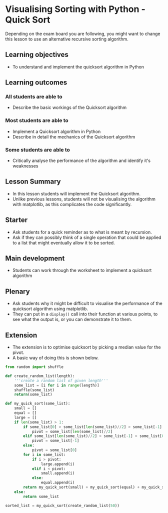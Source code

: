 # Visualising Sorting with Python - Quick Sort

Depending on the exam board you are following, you might want to change this lesson to use an alternative recursive sorting algorithm.

## Learning objectives

- To understand and implement the quicksort algorithm in Python

## Learning outcomes

### All students are able to

- Describe the basic workings of the Quicksort algorithm

### Most students are able to

- Implement a Quicksort algorithm in Python
- Describe in detail the mechanics of the Quicksort algorithm

### Some students are able to

- Critically analyse the performance of the algorithm and identify it's weaknesses 

## Lesson Summary

- In this lesson students will implement the Quicksort algorithm.
- Unlike previous lessons, students will not be visualising the algorithm with matplotlib, as this complicates the code significantly.

## Starter

- Ask students for a quick reminder as to what is meant by recursion.
- Ask if they can possibly think of a single operation that could be applied to a list that might eventually allow it to be sorted.

## Main development

- Students can work through the worksheet to implement a quicksort algorithm

## Plenary

- Ask students why it might be difficult to visualise the performance of the quicksort algorithm using matplotlib.
- They can put in a `display()` call into their function at various points, to see what the output is, or you can demonstrate it to them. 

## Extension

- The extension is to optimise quicksort by picking a median value for the pivot.
- A basic way of doing this is shown below.

```python
from random import shuffle

def create_random_list(length):
    '''create a random list of given length'''
    some_list = [i for i in range(length)]
    shuffle(some_list)
    return(some_list)

def my_quick_sort(some_list):
    small = []
    equal = []
    large = []
    if len(some_list) > 1:
        if some_list[0] > some_list[len(some_list)//2] > some_list[-1]:
            pivot = some_list[len(some_list)//2]
        elif some_list[len(some_list)//2] > some_list[-1] > some_list[0]:
            pivot = some_list[-1]
        else:
            pivot = some_list[0]	
        for i in some_list:
            if i > pivot:
                large.append(i)
            elif i < pivot:
                small.append(i)
            else:
                equal.append(i)
        return my_quick_sort(small) + my_quick_sort(equal) + my_quick_sort(large)
    else:
        return some_list

sorted_list = my_quick_sort(create_random_list(50))

```
